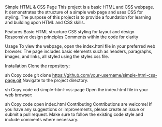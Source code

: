 Simple HTML & CSS Page
This project is a basic HTML and CSS webpage. It demonstrates the structure of a simple web page and uses CSS for styling. 
The purpose of this project is to provide a foundation for learning and building upon HTML and CSS skills.

Features
Basic HTML structure
CSS styling for layout and design
Responsive design principles
Comments within the code for clarity

Usage
To view the webpage, open the index.html file in your preferred web browser. The page includes basic elements such as headers, paragraphs, images, and links, all styled using the styles.css file.


Installation
Clone the repository:

sh
Copy code
git clone https://github.com/your-username/simple-html-css-page.git
Navigate to the project directory:

sh
Copy code
cd simple-html-css-page
Open the index.html file in your web browser:

sh
Copy code
open index.html
Contributing
Contributions are welcome! If you have any suggestions or improvements, please create an issue or submit a pull request. Make sure to follow the existing code style and include comments where necessary.
